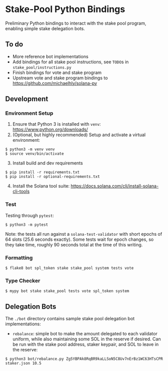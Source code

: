 # Stake-Pool Python Bindings

Preliminary Python bindings to interact with the stake pool program, enabling
simple stake delegation bots.

## To do

- More reference bot implementations
- Add bindings for all stake pool instructions, see `TODO`s in `stake_pool/instructions.py`
- Finish bindings for vote and stake program
- Upstream vote and stake program bindings to https://github.com/michaelhly/solana-py

## Development

### Environment Setup

1. Ensure that Python 3 is installed with `venv`: https://www.python.org/downloads/
2. (Optional, but highly recommended) Setup and activate a virtual environment:

```
$ python3 -m venv venv
$ source venv/bin/activate
```

3. Install build and dev requirements

```
$ pip install -r requirements.txt
$ pip install -r optional-requirements.txt
```

4. Install the Solana tool suite: https://docs.solana.com/cli/install-solana-cli-tools

### Test

Testing through `pytest`:

```
$ python3 -m pytest
```

Note: the tests all run against a `solana-test-validator` with short epochs of 64
slots (25.6 seconds exactly). Some tests wait for epoch changes, so they take
time, roughly 90 seconds total at the time of this writing.

### Formatting

```
$ flake8 bot spl_token stake stake_pool system tests vote
```

### Type Checker

```
$ mypy bot stake stake_pool tests vote spl_token system
```

## Delegation Bots

The `./bot` directory contains sample stake pool delegation bot implementations:

- `rebalance`: simple bot to make the amount delegated to each validator
  uniform, while also maintaining some SOL in the reserve if desired. Can be run
  with the stake pool address, staker keypair, and SOL to leave in the reserve:

```
$ python3 bot/rebalance.py Zg5YBPAk8RqBR9kaLLSoN5C8Uv7nErBz1WC63HTsCPR staker.json 10.5
```
